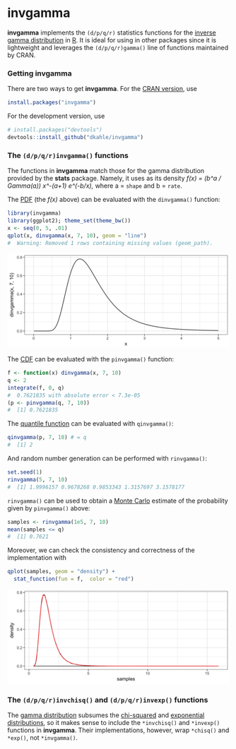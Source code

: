 <!-- README.md is generated from README.Rmd. Please edit that file -->
**invgamma**
============

**invgamma** implements the `(d/p/q/r)` statistics functions for the [inverse gamma distribution](https://en.wikipedia.org/wiki/Inverse-gamma_distribution) in [R](http://cran.r-project.org). It is ideal for using in other packages since it is lightweight and leverages the `(d/p/q/r)gamma()` line of functions maintained by CRAN.

### Getting **invgamma**

There are two ways to get **invgamma**. For the [CRAN version](https://cran.r-project.org/package=invgamma), use

``` r
install.packages("invgamma")
```

For the development version, use

``` r
# install.packages("devtools")
devtools::install_github("dkahle/invgamma")
```

### The `(d/p/q/r)invgamma()` functions

The functions in **invgamma** match those for the gamma distribution provided by the **stats** package. Namely, it uses as its density *f(x) = (b^a / Gamma(a)) x^-(a+1) e^(-b/x),* where a = `shape` and b = `rate`.

The [PDF](https://en.wikipedia.org/wiki/Probability_density_function) (the *f(x)* above) can be evaluated with the `dinvgamma()` function:

``` r
library(invgamma)
library(ggplot2); theme_set(theme_bw())
x <- seq(0, 5, .01)
qplot(x, dinvgamma(x, 7, 10), geom = "line")
#  Warning: Removed 1 rows containing missing values (geom_path).
```

![](tools/README-unnamed-chunk-4-1.png)

The [CDF](https://en.wikipedia.org/wiki/Cumulative_distribution_function) can be evaluated with the `pinvgamma()` function:

``` r
f <- function(x) dinvgamma(x, 7, 10)
q <- 2
integrate(f, 0, q)
#  0.7621835 with absolute error < 7.3e-05
(p <- pinvgamma(q, 7, 10))
#  [1] 0.7621835
```

The [quantile function](https://en.wikipedia.org/wiki/Quantile_function) can be evaluated with `qinvgamma()`:

``` r
qinvgamma(p, 7, 10) # = q
#  [1] 2
```

And random number generation can be performed with `rinvgamma()`:

``` r
set.seed(1)
rinvgamma(5, 7, 10)
#  [1] 1.9996157 0.9678268 0.9853343 1.3157697 3.1578177
```

`rinvgamma()` can be used to obtain a [Monte Carlo](https://en.wikipedia.org/wiki/Monte_Carlo_method) estimate of the probability given by `pinvgamma()` above:

``` r
samples <- rinvgamma(1e5, 7, 10)
mean(samples <= q)
#  [1] 0.7621
```

Moreover, we can check the consistency and correctness of the implementation with

``` r
qplot(samples, geom = "density") + 
  stat_function(fun = f,  color = "red")
```

![](tools/README-unnamed-chunk-9-1.png)

### The `(d/p/q/r)invchisq()` and `(d/p/q/r)invexp()` functions

The [gamma distribution](https://en.wikipedia.org/wiki/Gamma_distribution) subsumes the [chi-squared](https://en.wikipedia.org/wiki/Chi-squared_distribution) and [exponential](https://en.wikipedia.org/wiki/Exponential_distribution) [distributions](https://en.wikipedia.org/wiki/Probability_distribution#Continuous_probability_distribution), so it makes sense to include the `*invchisq()` and `*invexp()` functions in **invgamma**. Their implementations, however, wrap `*chisq()` and `*exp()`, not `*invgamma()`.
